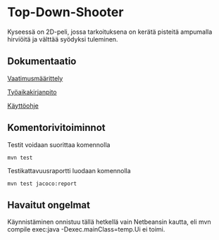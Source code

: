 # Top-Down-Shooter
Kyseessä on 2D-peli, jossa tarkoituksena on kerätä pisteitä ampumalla hirviöitä ja välttää syödyksi tuleminen.

## Dokumentaatio

[Vaatimusmäärittely](https://github.com/chipfrog/ot-harjoitustyo/blob/master/Top-Down-Shooter/dokumentaatio/vaatimusmaarittely.md)

[Työaikakirjanpito](https://github.com/chipfrog/ot-harjoitustyo/blob/master/Top-Down-Shooter/dokumentaatio/tyoaikakirjanpito.md)

[Käyttöohje](https://github.com/chipfrog/ot-harjoitustyo/blob/master/Top-Down-Shooter/dokumentaatio/kayttoohje.md)

## Komentorivitoiminnot
Testit voidaan suorittaa komennolla
```
mvn test
```
Testikattavuusraportti luodaan komennolla
```
mvn test jacoco:report
```
## Havaitut ongelmat
Käynnistäminen onnistuu tällä hetkellä vain Netbeansin kautta, eli mvn compile exec:java -Dexec.mainClass=temp.Ui ei toimi.
